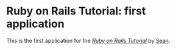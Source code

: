 # Ruby on Rails Tutorial: first application

This is the first application for the
[*Ruby on Rails Tutorial*](http://railstutorial.org/)
by [Sean](https://github.com/PengMeizhou).
